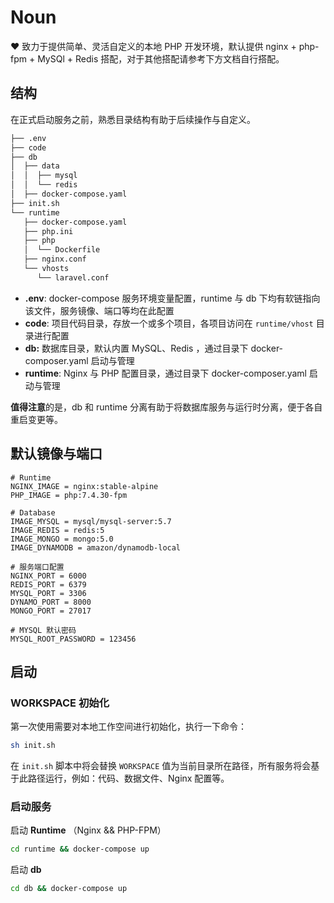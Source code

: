 # Noun 

❤️ 致力于提供简单、灵活自定义的本地 PHP 开发环境，默认提供 nginx + php-fpm + MySQl + Redis 搭配，对于其他搭配请参考下方文档自行搭配。


## 结构

在正式启动服务之前，熟悉目录结构有助于后续操作与自定义。

```Bash
├── .env
├── code
├── db
│  ├── data
│  │  ├── mysql
│  │  └── redis
│  ├── docker-compose.yaml
├── init.sh
└── runtime
   ├── docker-compose.yaml
   ├── php.ini
   ├── php
   │  └── Dockerfile
   ├── nginx.conf
   └── vhosts
      └── laravel.conf
```
- **.env**: docker-compose 服务环境变量配置，runtime 与 db 下均有软链指向该文件，服务镜像、端口等均在此配置
- **code**: 项目代码目录，存放一个或多个项目，各项目访问在 `runtime/vhost` 目录进行配置
- **db:** 数据库目录，默认内置 MySQL、Redis ，通过目录下 docker-composer.yaml 启动与管理
- **runtime**: Nginx 与 PHP 配置目录，通过目录下 docker-composer.yaml 启动与管理

**值得注意**的是，db 和 runtime 分离有助于将数据库服务与运行时分离，便于各自重启变更等。

## 默认镜像与端口
```
# Runtime
NGINX_IMAGE = nginx:stable-alpine
PHP_IMAGE = php:7.4.30-fpm

# Database
IMAGE_MYSQL = mysql/mysql-server:5.7
IMAGE_REDIS = redis:5
IMAGE_MONGO = mongo:5.0
IMAGE_DYNAMODB = amazon/dynamodb-local

# 服务端口配置
NGINX_PORT = 6000
REDIS_PORT = 6379
MYSQL_PORT = 3306
DYNAMO_PORT = 8000
MONGO_PORT = 27017

# MYSQL 默认密码
MYSQL_ROOT_PASSWORD = 123456

```

## 启动

### WORKSPACE 初始化

第一次使用需要对本地工作空间进行初始化，执行一下命令：

```Bash
sh init.sh
```

在 `init.sh` 脚本中将会替换 `WORKSPACE` 值为当前目录所在路径，所有服务将会基于此路径运行，例如：代码、数据文件、Nginx 配置等。

### 启动服务

启动 **Runtime** （Nginx && PHP-FPM）

```bash
cd runtime && docker-compose up
```

启动 **db** 

```bash
cd db && docker-compose up
```


